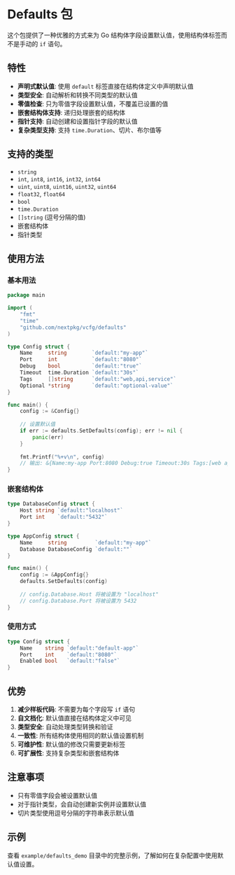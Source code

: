 # Defaults 包

这个包提供了一种优雅的方式来为 Go 结构体字段设置默认值，使用结构体标签而不是手动的 `if` 语句。

## 特性

- **声明式默认值**: 使用 `default` 标签直接在结构体定义中声明默认值
- **类型安全**: 自动解析和转换不同类型的默认值
- **零值检查**: 只为零值字段设置默认值，不覆盖已设置的值
- **嵌套结构体支持**: 递归处理嵌套的结构体
- **指针支持**: 自动创建和设置指针字段的默认值
- **复杂类型支持**: 支持 `time.Duration`、切片、布尔值等

## 支持的类型

- `string`
- `int`, `int8`, `int16`, `int32`, `int64`
- `uint`, `uint8`, `uint16`, `uint32`, `uint64`
- `float32`, `float64`
- `bool`
- `time.Duration`
- `[]string` (逗号分隔的值)
- 嵌套结构体
- 指针类型

## 使用方法

### 基本用法

```go
package main

import (
    "fmt"
    "time"
    "github.com/nextpkg/vcfg/defaults"
)

type Config struct {
    Name     string        `default:"my-app"`
    Port     int           `default:"8080"`
    Debug    bool          `default:"true"`
    Timeout  time.Duration `default:"30s"`
    Tags     []string      `default:"web,api,service"`
    Optional *string       `default:"optional-value"`
}

func main() {
    config := &Config{}
    
    // 设置默认值
    if err := defaults.SetDefaults(config); err != nil {
        panic(err)
    }
    
    fmt.Printf("%+v\n", config)
    // 输出: &{Name:my-app Port:8080 Debug:true Timeout:30s Tags:[web api service] Optional:0xc000010240}
}
```

### 嵌套结构体

```go
type DatabaseConfig struct {
    Host string `default:"localhost"`
    Port int    `default:"5432"`
}

type AppConfig struct {
    Name     string         `default:"my-app"`
    Database DatabaseConfig `default:""`
}

func main() {
    config := &AppConfig{}
    defaults.SetDefaults(config)
    
    // config.Database.Host 将被设置为 "localhost"
    // config.Database.Port 将被设置为 5432
}
```

### 使用方式

```go
type Config struct {
    Name    string `default:"default-app"`
    Port    int    `default:"8080"`
    Enabled bool   `default:"false"`
}
```

## 优势

1. **减少样板代码**: 不需要为每个字段写 `if` 语句
2. **自文档化**: 默认值直接在结构体定义中可见
3. **类型安全**: 自动处理类型转换和验证
4. **一致性**: 所有结构体使用相同的默认值设置机制
5. **可维护性**: 默认值的修改只需要更新标签
6. **可扩展性**: 支持复杂类型和嵌套结构体

## 注意事项

- 只有零值字段会被设置默认值
- 对于指针类型，会自动创建新实例并设置默认值
- 切片类型使用逗号分隔的字符串表示默认值

## 示例

查看 `example/defaults_demo` 目录中的完整示例，了解如何在复杂配置中使用默认值设置。